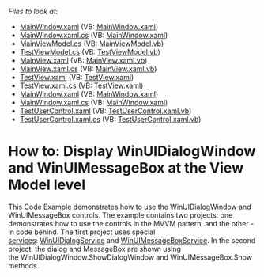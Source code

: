 <!-- default file list -->
*Files to look at*:

* [MainWindow.xaml](./CS/WinUIDialogWindowAndMessageBox.MVVM/MainWindow.xaml) (VB: [MainWindow.xaml](./VB/WinUIDialogWindowAndMessageBox.MVVM/MainWindow.xaml))
* [MainWindow.xaml.cs](./CS/WinUIDialogWindowAndMessageBox.MVVM/MainWindow.xaml.cs) (VB: [MainWindow.xaml](./VB/WinUIDialogWindowAndMessageBox.MVVM/MainWindow.xaml))
* [MainViewModel.cs](./CS/WinUIDialogWindowAndMessageBox.MVVM/ViewModels/MainViewModel.cs) (VB: [MainViewModel.vb](./VB/WinUIDialogWindowAndMessageBox.MVVM/ViewModels/MainViewModel.vb))
* [TestViewModel.cs](./CS/WinUIDialogWindowAndMessageBox.MVVM/ViewModels/TestViewModel.cs) (VB: [TestViewModel.vb](./VB/WinUIDialogWindowAndMessageBox.MVVM/ViewModels/TestViewModel.vb))
* [MainView.xaml](./CS/WinUIDialogWindowAndMessageBox.MVVM/Views/MainView.xaml) (VB: [MainView.xaml.vb](./VB/WinUIDialogWindowAndMessageBox.MVVM/Views/MainView.xaml.vb))
* [MainView.xaml.cs](./CS/WinUIDialogWindowAndMessageBox.MVVM/Views/MainView.xaml.cs) (VB: [MainView.xaml.vb](./VB/WinUIDialogWindowAndMessageBox.MVVM/Views/MainView.xaml.vb))
* [TestView.xaml](./CS/WinUIDialogWindowAndMessageBox.MVVM/Views/TestView.xaml) (VB: [TestView.xaml](./VB/WinUIDialogWindowAndMessageBox.MVVM/Views/TestView.xaml))
* [TestView.xaml.cs](./CS/WinUIDialogWindowAndMessageBox.MVVM/Views/TestView.xaml.cs) (VB: [TestView.xaml](./VB/WinUIDialogWindowAndMessageBox.MVVM/Views/TestView.xaml))
* [MainWindow.xaml](./CS/WinUIDialogWindowAndMessageBox/MainWindow.xaml) (VB: [MainWindow.xaml](./VB/WinUIDialogWindowAndMessageBox/MainWindow.xaml))
* [MainWindow.xaml.cs](./CS/WinUIDialogWindowAndMessageBox/MainWindow.xaml.cs) (VB: [MainWindow.xaml](./VB/WinUIDialogWindowAndMessageBox/MainWindow.xaml))
* [TestUserControl.xaml](./CS/WinUIDialogWindowAndMessageBox/TestUserControl.xaml) (VB: [TestUserControl.xaml.vb](./VB/WinUIDialogWindowAndMessageBox/TestUserControl.xaml.vb))
* [TestUserControl.xaml.cs](./CS/WinUIDialogWindowAndMessageBox/TestUserControl.xaml.cs) (VB: [TestUserControl.xaml.vb](./VB/WinUIDialogWindowAndMessageBox/TestUserControl.xaml.vb))
<!-- default file list end -->
# How to: Display WinUIDialogWindow and WinUIMessageBox at the View Model level


<p>This Code Example demonstrates how to use the WinUIDialogWindow and WinUIMessageBox controls. The example contains two projects: one demonstrates how to use the controls in the MVVM pattern, and the other - in code behind. The first project uses special <a href="https://documentation.devexpress.com/#WPF/CustomDocument17414">services</a>: <a href="https://documentation.devexpress.com/#WPF/CustomDocument17468">WinUIDialogService</a> and <a href="https://documentation.devexpress.com/#WPF/CustomDocument17466">WinUIMessageBoxService</a>. In the second project, the dialog and MessageBox are shown using the WinUIDialogWindow.ShowDialogWindow and WinUIMessageBox.Show methods.</p>

<br/>


